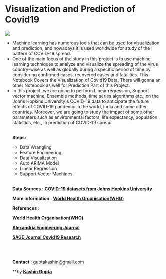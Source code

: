 # **__Visualization and Prediction of Covid19__**
![](https://icc.co.za/wp-content/uploads/2020/04/covid-19.jpg)
<ul>
<li>Machine learning has numerous tools that can be used for visualization and prediction, and nowadays it is used worldwide for study of the pattern of COVID-19 spread.</li> 
<li>One of the main focus of the study in this project is to use machine learning techniques to analyze and visualize the spreading of the virus country-wise as well as globally during a specific period of time by considering confirmed cases, recovered cases and fatalities. This Notebook Covers the Visualization of Covid19 Data. There will gonna an other Notebook as well for Prediction Part of this Project.</li> 
<li>In this project, we are going to perform Linear regression, Support vector machine, Ensemble methods, time series algorithms etc., on the Johns Hopkins University's COVID-19 data to anticipate the future effects of COVID-19 pandemic in the world, India and some other countries. Moreover, we are going to study the impact of some other parameters such as environmental factors, life expectancy, population statistics, etc., in prediction of COVID-19 spread</li> <br/>
  
**Steps:**
<ul>
  <li>Data Wrangling</li>
  <li>Feature Engineering</li>
  <li>Data Visualization</li>
  <li>Auto ARIMA Model</li>
  <li>Linear Regression</li>
  <li>Support Vector Machines</li> </ul>
 
 <br/>
  
**Data Sources** : __[COVID-19 datasets from Johns Hopkins University](https://github.com/CSSEGISandData/COVID-19)__

**More information** :  __[World Health Organisation(WHO)](https://www.who.int/emergencies/diseases/novel-coronavirus-2019)__

**References** : 

__[World Health Organisation(WHO)](https://www.who.int/emergencies/diseases/novel-coronavirus-2019)__

__[Alexandria Engineering Journal](https://www.sciencedirect.com/science/article/pii/S1110016821001253)__

__[SAGE Journal Covid19 Research](https://journals.sagepub.com/coronavirus)__

<br/>
<br/>



**Contact** : guptakashin@gmail.com

**by __[Kashin Gupta](https://github.com/kashingupta)__
